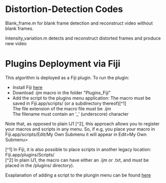 # Distortion-Detection Codes

Blank_frame.m for blank frame detection and reconstruct video without blank frames.

Intensity_variation.m detects and reconstruct distorted frames and produce new video

# Plugins Deployment via Fiji
This algorithm is deployed as a Fiji plugin. To run the plugin:

* Install Fiji [here](https://imagej.net/software/fiji/downloads)
* Download .ijm macro in the folder "Plugins_Fiji"
* Add the script to the plugins menu application:
The macro must be saved in Fiji.app/scripts/ (or a subdirectory thereof)[^1]    <br/>
The file extension of the macro file must be .ijm                              <br/>
The filename must contain an ‘_’ (underscore) character                        <br/>

Note that, as opposed to plain IJ1 [^2], this approach allows you to register your macros and scripts in any menu. So, if e.g, you place your macro in Fiji.app/scripts/Edit/My Own Submenu it will appear in Edit>My Own Submenu>

[^1] In Fiji, it is also possible to place scripts in another legacy location: Fiji.app/plugins/Scripts/ <br/>
[^2] In plain IJ1, the macro can have either an .ijm or .txt, and must be placed in the /plugins/ directory).

Exaplanation of adding a script to the plungin menu can be found [here](https://imagej.net/scripting/#Adding_scripts_to_the_Plugins_menu)
